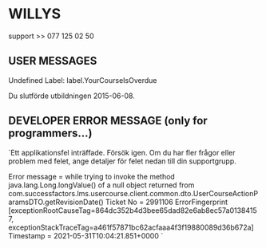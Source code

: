 # WILLYS 

support >> 077 125 02 50


## USER MESSAGES

Undefined Label: label.YourCourseIsOverdue

Du slutförde utbildningen 2015-06-08.

## DEVELOPER ERROR MESSAGE (only for programmers...)

`Ett applikationsfel inträffade. Försök igen.  Om du har fler frågor eller
problem med felet, ange detaljer för felet nedan till din supportgrupp.

Error message = while trying to invoke the method java.lang.Long.longValue() of
a null object returned from
com.successfactors.lms.usercourse.client.common.dto.UserCourseActionParamsDTO.getRevisionDate()
Ticket No = 2991106 ErrorFingerprint
[exceptionRootCauseTag=864dc352b4d3bee65dad82e6ab8ec57a01384157,
exceptionStackTraceTag=a461f57871bc62acfaaa4f3f19880089d36b672a] Timestamp =
2021-05-31T10:04:21.851+0000 `
